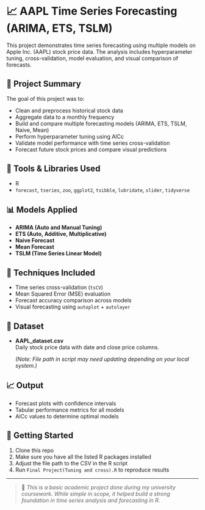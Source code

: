# 📈 AAPL Time Series Forecasting (ARIMA, ETS, TSLM)

This project demonstrates time series forecasting using multiple models on Apple Inc. (AAPL) stock price data. The analysis includes hyperparameter tuning, cross-validation, model evaluation, and visual comparison of forecasts.

## 🧠 Project Summary

The goal of this project was to:
- Clean and preprocess historical stock data
- Aggregate data to a monthly frequency
- Build and compare multiple forecasting models (ARIMA, ETS, TSLM, Naive, Mean)
- Perform hyperparameter tuning using AICc
- Validate model performance with time series cross-validation
- Forecast future stock prices and compare visual predictions

## 🔧 Tools & Libraries Used
- R
- `forecast`, `tseries`, `zoo`, `ggplot2`, `tsibble`, `lubridate`, `slider`, `tidyverse`

## 📊 Models Applied
- **ARIMA (Auto and Manual Tuning)**
- **ETS (Auto, Additive, Multiplicative)**
- **Naive Forecast**
- **Mean Forecast**
- **TSLM (Time Series Linear Model)**

## 🧪 Techniques Included
- Time series cross-validation (`tsCV`)
- Mean Squared Error (MSE) evaluation
- Forecast accuracy comparison across models
- Visual forecasting using `autoplot` + `autolayer`

## 📁 Dataset
- **AAPL_dataset.csv**  
  Daily stock price data with date and close price columns.
  
  *(Note: File path in script may need updating depending on your local system.)*

## 📈 Output
- Forecast plots with confidence intervals
- Tabular performance metrics for all models
- AICc values to determine optimal models

## 🚀 Getting Started
1. Clone this repo
2. Make sure you have all the listed R packages installed
3. Adjust the file path to the CSV in the R script
4. Run `Final Project(Tuning and cross).R` to reproduce results

---

> 🧪 *This is a basic academic project done during my university coursework. While simple in scope, it helped build a strong foundation in time series analysis and forecasting in R.*

